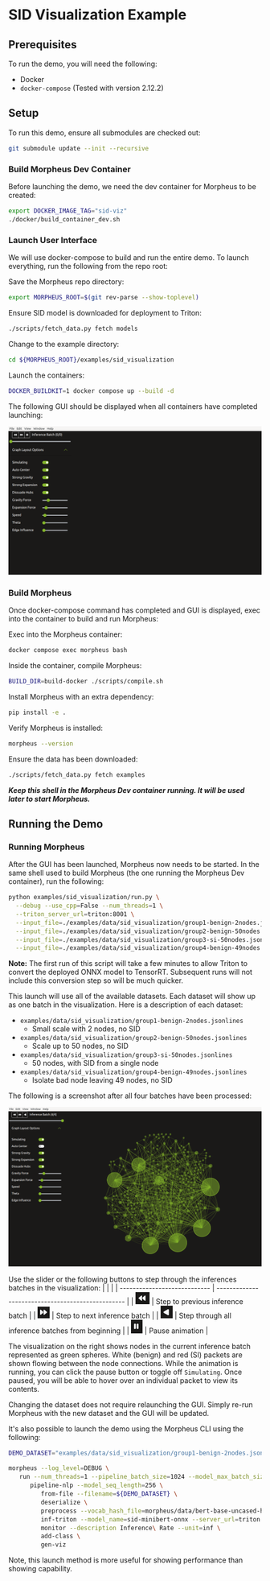 <!--
SPDX-FileCopyrightText: Copyright (c) 2022-2023, NVIDIA CORPORATION & AFFILIATES. All rights reserved.
SPDX-License-Identifier: Apache-2.0

Licensed under the Apache License, Version 2.0 (the "License");
you may not use this file except in compliance with the License.
You may obtain a copy of the License at

http://www.apache.org/licenses/LICENSE-2.0

Unless required by applicable law or agreed to in writing, software
distributed under the License is distributed on an "AS IS" BASIS,
WITHOUT WARRANTIES OR CONDITIONS OF ANY KIND, either express or implied.
See the License for the specific language governing permissions and
limitations under the License.
-->

# SID Visualization Example

## Prerequisites

To run the demo, you will need the following:
- Docker
- `docker-compose` (Tested with version 2.12.2)

## Setup

To run this demo, ensure all submodules are checked out:
```bash
git submodule update --init --recursive
```

### Build Morpheus Dev Container

Before launching the demo, we need the dev container for Morpheus to be created:
```bash
export DOCKER_IMAGE_TAG="sid-viz"
./docker/build_container_dev.sh
```

### Launch User Interface

We will use docker-compose to build and run the entire demo. To launch everything, run the following from the repo root:

Save the Morpheus repo directory:
```bash
export MORPHEUS_ROOT=$(git rev-parse --show-toplevel)
```

Ensure SID model is downloaded for deployment to Triton:
```bash
./scripts/fetch_data.py fetch models
```

Change to the example directory:
```bash
cd ${MORPHEUS_ROOT}/examples/sid_visualization
```

Launch the containers:
```bash
DOCKER_BUILDKIT=1 docker compose up --build -d
```

The following GUI should be displayed when all containers have completed launching:

![Initial Window](./img/initial_win.png)

### Build Morpheus

Once docker-compose command has completed and GUI is displayed, exec into the container to build and run Morpheus:

Exec into the Morpheus container:
```bash
docker compose exec morpheus bash
```

Inside the container, compile Morpheus:
```bash
BUILD_DIR=build-docker ./scripts/compile.sh
```

Install Morpheus with an extra dependency:
```bash
pip install -e .
```

Verify Morpheus is installed:
```bash
morpheus --version
```

Ensure the data has been downloaded:
```bash
./scripts/fetch_data.py fetch examples
```

***Keep this shell in the Morpheus Dev container running. It will be used later to start Morpheus.***

## Running the Demo

### Running Morpheus

After the GUI has been launched, Morpheus now needs to be started. In the same shell used to build Morpheus (the one running the Morpheus Dev container), run the following:
```bash
python examples/sid_visualization/run.py \
  --debug --use_cpp=False --num_threads=1 \
  --triton_server_url=triton:8001 \
  --input_file=./examples/data/sid_visualization/group1-benign-2nodes.jsonlines \
  --input_file=./examples/data/sid_visualization/group2-benign-50nodes.jsonlines \
  --input_file=./examples/data/sid_visualization/group3-si-50nodes.jsonlines \
  --input_file=./examples/data/sid_visualization/group4-benign-49nodes.jsonlines
```

**Note:** The first run of this script will take a few minutes to allow Triton to convert the deployed ONNX model to TensorRT. Subsequent runs will not include this conversion step so will be much quicker.

This launch will use all of the available datasets. Each dataset will show up as one batch in the visualization. Here is a description of each dataset:

- `examples/data/sid_visualization/group1-benign-2nodes.jsonlines`
  - Small scale with 2 nodes, no SID
- `examples/data/sid_visualization/group2-benign-50nodes.jsonlines`
  - Scale up to 50 nodes, no SID
- `examples/data/sid_visualization/group3-si-50nodes.jsonlines`
  - 50 nodes, with SID from a single node
- `examples/data/sid_visualization/group4-benign-49nodes.jsonlines`
  - Isolate bad node leaving 49 nodes, no SID

The following is a screenshot after all four batches have been processed:

![Full Window](./img/full_win.png)

Use the slider or the following buttons to step through the inferences batches in the visualization:
|                              |                                                   |
| ---------------------------- | ------------------------------------------------- |
| ![left](./img/left.png)      | Step to previous inference batch                  |
| ![right](./img/right.png)    | Step to next inference batch                      |
| ![replay](./img/replay.png)  | Step through all inference batches from beginning |
| ![pause](./img/pause.png)    | Pause animation                                   |

The visualization on the right shows nodes in the current inference batch represented as
green spheres. White (benign) and red (SI) packets are shown flowing between the node connections.
While the animation is running, you can click the pause button or toggle off `Simulating`. Once paused,
you will be able to hover over an individual packet to view its contents.

Changing the dataset does not require relaunching the GUI. Simply re-run Morpheus with the new dataset and the GUI will be updated.

It's also possible to launch the demo using the Morpheus CLI using the following:

```bash
DEMO_DATASET="examples/data/sid_visualization/group1-benign-2nodes.jsonlines"
```

```bash
morpheus --log_level=DEBUG \
   run --num_threads=1 --pipeline_batch_size=1024 --model_max_batch_size=32 --edge_buffer_size=4 --use_cpp=False \
      pipeline-nlp --model_seq_length=256 \
         from-file --filename=${DEMO_DATASET} \
         deserialize \
         preprocess --vocab_hash_file=morpheus/data/bert-base-uncased-hash.txt --truncation=True --do_lower_case=True --add_special_tokens=False \
         inf-triton --model_name=sid-minibert-onnx --server_url=triton:8001 --force_convert_inputs=True \
         monitor --description Inference\ Rate --unit=inf \
         add-class \
         gen-viz
```

Note, this launch method is more useful for showing performance than showing capability.
